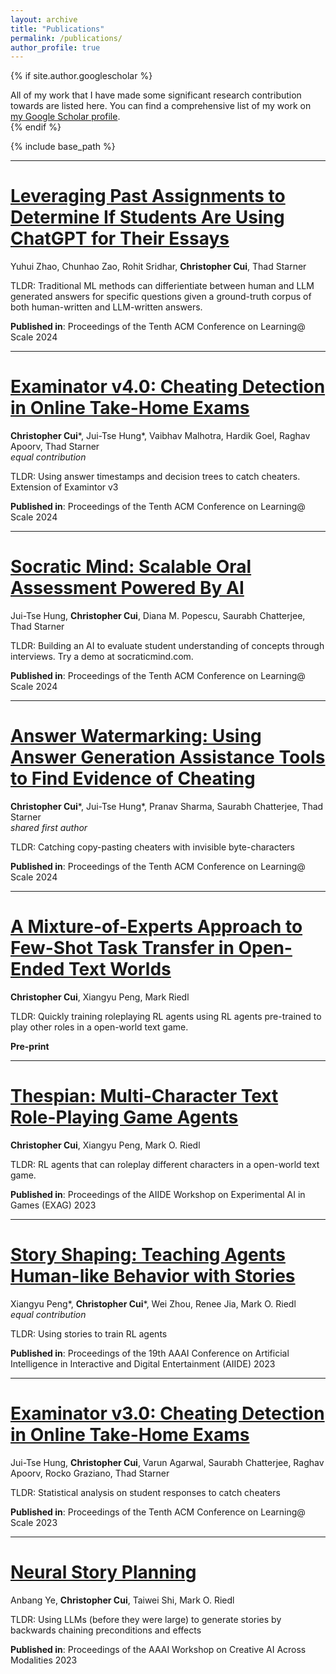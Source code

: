 ```yaml
---
layout: archive
title: "Publications"
permalink: /publications/
author_profile: true
---
```


{% if site.author.googlescholar %}
  <div class="wordwrap">All of my work that I have made some significant research contribution towards are listed here. You can find a comprehensive list of my work on <a href="{{https://scholar.google.com/citations?user=uGTn8fUAAAAJ&hl=en}}">my Google Scholar profile</a>. </div>
{% endif %}

{% include base_path %}

---

# [Leveraging Past Assignments to Determine If Students Are Using ChatGPT for Their Essays](https://dl.acm.org/doi/pdf/10.1145/3657604.3664707)

Yuhui Zhao, Chunhao Zao, Rohit Sridhar, **Christopher Cui**, Thad Starner

TLDR: Traditional ML methods can differientiate between human and LLM generated answers for specific questions given a ground-truth corpus of both human-written and LLM-written answers.

**Published in**: Proceedings of the Tenth ACM Conference on Learning@ Scale 2024

---

# [Examinator v4.0: Cheating Detection in Online Take-Home Exams](https://dl.acm.org/doi/pdf/10.1145/3657604.3664659)

**Christopher Cui***, Jui-Tse Hung*, Vaibhav Malhotra, Hardik Goel, Raghav Apoorv, Thad Starner  
*equal contribution*

TLDR: Using answer timestamps and decision trees to catch cheaters. Extension of Examintor v3

**Published in**: Proceedings of the Tenth ACM Conference on Learning@ Scale 2024

---

# [Socratic Mind: Scalable Oral Assessment Powered By AI](https://dl.acm.org/doi/pdf/10.1145/3657604.3664661)

Jui-Tse Hung, **Christopher Cui**, Diana M. Popescu, Saurabh Chatterjee, Thad Starner

TLDR: Building an AI to evaluate student understanding of concepts through interviews. Try a demo at socraticmind.com.

**Published in**: Proceedings of the Tenth ACM Conference on Learning@ Scale 2024

---

# [Answer Watermarking: Using Answer Generation Assistance Tools to Find Evidence of Cheating](https://dl.acm.org/doi/pdf/10.1145/3657604.3664712)

**Christopher Cui***, Jui-Tse Hung*, Pranav Sharma, Saurabh Chatterjee, Thad Starner  
*shared first author*

TLDR: Catching copy-pasting cheaters with invisible byte-characters 

**Published in**: Proceedings of the Tenth ACM Conference on Learning@ Scale 2024

---

# [A Mixture-of-Experts Approach to Few-Shot Task Transfer in Open-Ended Text Worlds](https://arxiv.org/pdf/2405.06059)

**Christopher Cui**, Xiangyu Peng, Mark Riedl

TLDR: Quickly training roleplaying RL agents using RL agents pre-trained to play other roles in a open-world text game.

**Pre-print**

---

# [Thespian: Multi-Character Text Role-Playing Game Agents](https://arxiv.org/abs/2308.01872)

**Christopher Cui**, Xiangyu Peng, Mark O. Riedl

TLDR: RL agents that can roleplay different characters in a open-world text game.

**Published in**: Proceedings of the AIIDE Workshop on Experimental AI in Games (EXAG) 2023

---

# [Story Shaping: Teaching Agents Human-like Behavior with Stories](https://ojs.aaai.org/index.php/AIIDE/article/view/27528)

Xiangyu Peng*, **Christopher Cui***, Wei Zhou, Renee Jia, Mark O. Riedl  
*equal contribution*

TLDR: Using stories to train RL agents

**Published in**: Proceedings of the 19th AAAI Conference on Artificial Intelligence in Interactive and Digital Entertainment (AIIDE) 2023

---

# [Examinator v3.0: Cheating Detection in Online Take-Home Exams](https://dl.acm.org/doi/pdf/10.1145/3573051.3596196)

Jui-Tse Hung, **Christopher Cui**, Varun Agarwal, Saurabh Chatterjee, Raghav Apoorv, Rocko Graziano, Thad Starner

TLDR: Statistical analysis on student responses to catch cheaters

**Published in**: Proceedings of the Tenth ACM Conference on Learning@ Scale 2023

---

# [Neural Story Planning](https://openreview.net/forum?id=cLBEKlu5WZK)

Anbang Ye, **Christopher Cui**, Taiwei Shi, Mark O. Riedl

TLDR: Using LLMs (before they were large) to generate stories by backwards chaining preconditions and effects

**Published in**: Proceedings of the AAAI Workshop on Creative AI Across Modalities 2023




